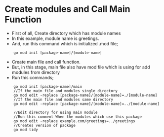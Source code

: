 # Create modules and Call Main Function

- First of all, Create directory which has module names
- In this example, module name is greetings.
- And, run this command which is initialized .mod file;
```
    go mod init [package-name]/[module-name]
```
- Create main file and call function.
- But, in this stage, main file also have mod file which is using for add modules from directory
- Run this commands;
```
    go mod init [package-name]/main
    //If the main file and modules single directory
    go mod edit -replace [package-name]/[module-name]=./[module-name]
    //If the main file and modules same directory
    go mod edit -replace [package-name]/[module-name]=../[module-name]
```
```
    //Edit directory for using main module
    //Run this comment When the modules which use this package 
    go mod edit -replace example.com/greetings=../greetings
    //Creates version of package
    go mod tidy
```